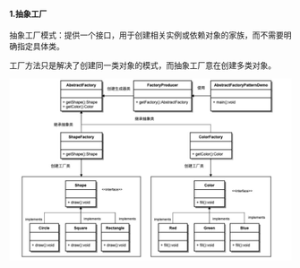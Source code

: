 #### 1.抽象工厂

抽象工厂模式：提供一个接口，用于创建相关实例或依赖对象的家族，而不需要明确指定具体类。

工厂方法只是解决了创建同一类对象的模式，而抽象工厂意在创建多类对象。

![](../images/抽象工厂03.jpg)

